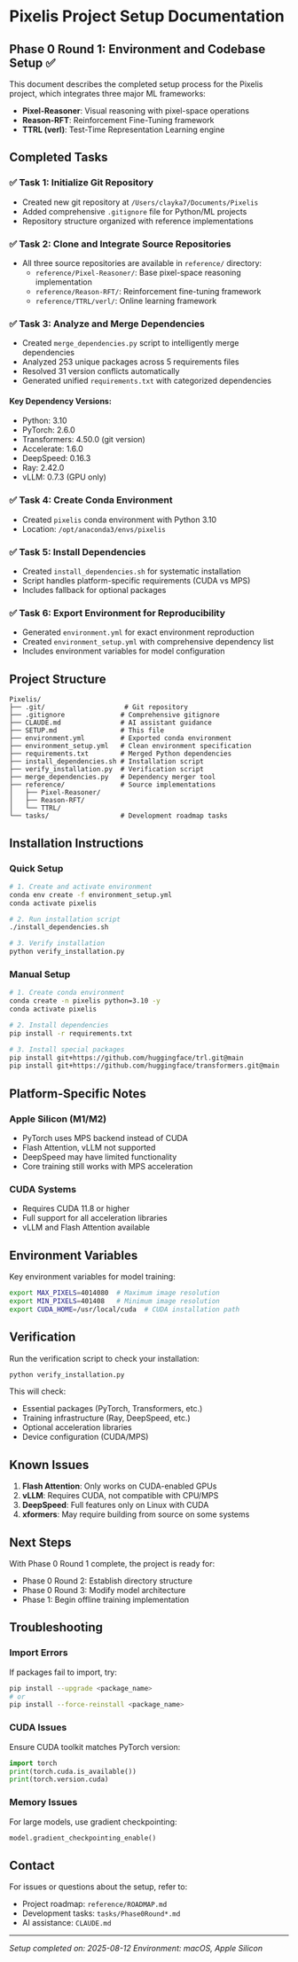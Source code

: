 # Pixelis Project Setup Documentation

## Phase 0 Round 1: Environment and Codebase Setup ✅

This document describes the completed setup process for the Pixelis project, which integrates three major ML frameworks:
- **Pixel-Reasoner**: Visual reasoning with pixel-space operations
- **Reason-RFT**: Reinforcement Fine-Tuning framework
- **TTRL (verl)**: Test-Time Representation Learning engine

## Completed Tasks

### ✅ Task 1: Initialize Git Repository
- Created new git repository at `/Users/clayka7/Documents/Pixelis`
- Added comprehensive `.gitignore` file for Python/ML projects
- Repository structure organized with reference implementations

### ✅ Task 2: Clone and Integrate Source Repositories
- All three source repositories are available in `reference/` directory:
  - `reference/Pixel-Reasoner/`: Base pixel-space reasoning implementation
  - `reference/Reason-RFT/`: Reinforcement fine-tuning framework
  - `reference/TTRL/verl/`: Online learning framework

### ✅ Task 3: Analyze and Merge Dependencies
- Created `merge_dependencies.py` script to intelligently merge dependencies
- Analyzed 253 unique packages across 5 requirements files
- Resolved 31 version conflicts automatically
- Generated unified `requirements.txt` with categorized dependencies

#### Key Dependency Versions:
- Python: 3.10
- PyTorch: 2.6.0
- Transformers: 4.50.0 (git version)
- Accelerate: 1.6.0
- DeepSpeed: 0.16.3
- Ray: 2.42.0
- vLLM: 0.7.3 (GPU only)

### ✅ Task 4: Create Conda Environment
- Created `pixelis` conda environment with Python 3.10
- Location: `/opt/anaconda3/envs/pixelis`

### ✅ Task 5: Install Dependencies
- Created `install_dependencies.sh` for systematic installation
- Script handles platform-specific requirements (CUDA vs MPS)
- Includes fallback for optional packages

### ✅ Task 6: Export Environment for Reproducibility
- Generated `environment.yml` for exact environment reproduction
- Created `environment_setup.yml` with comprehensive dependency list
- Includes environment variables for model configuration

## Project Structure

```
Pixelis/
├── .git/                    # Git repository
├── .gitignore              # Comprehensive gitignore
├── CLAUDE.md               # AI assistant guidance
├── SETUP.md                # This file
├── environment.yml         # Exported conda environment
├── environment_setup.yml   # Clean environment specification
├── requirements.txt        # Merged Python dependencies
├── install_dependencies.sh # Installation script
├── verify_installation.py  # Verification script
├── merge_dependencies.py   # Dependency merger tool
├── reference/              # Source implementations
│   ├── Pixel-Reasoner/
│   ├── Reason-RFT/
│   └── TTRL/
└── tasks/                  # Development roadmap tasks
```

## Installation Instructions

### Quick Setup
```bash
# 1. Create and activate environment
conda env create -f environment_setup.yml
conda activate pixelis

# 2. Run installation script
./install_dependencies.sh

# 3. Verify installation
python verify_installation.py
```

### Manual Setup
```bash
# 1. Create conda environment
conda create -n pixelis python=3.10 -y
conda activate pixelis

# 2. Install dependencies
pip install -r requirements.txt

# 3. Install special packages
pip install git+https://github.com/huggingface/trl.git@main
pip install git+https://github.com/huggingface/transformers.git@main
```

## Platform-Specific Notes

### Apple Silicon (M1/M2)
- PyTorch uses MPS backend instead of CUDA
- Flash Attention, vLLM not supported
- DeepSpeed may have limited functionality
- Core training still works with MPS acceleration

### CUDA Systems
- Requires CUDA 11.8 or higher
- Full support for all acceleration libraries
- vLLM and Flash Attention available

## Environment Variables

Key environment variables for model training:
```bash
export MAX_PIXELS=4014080  # Maximum image resolution
export MIN_PIXELS=401408   # Minimum image resolution
export CUDA_HOME=/usr/local/cuda  # CUDA installation path
```

## Verification

Run the verification script to check your installation:
```bash
python verify_installation.py
```

This will check:
- Essential packages (PyTorch, Transformers, etc.)
- Training infrastructure (Ray, DeepSpeed, etc.)
- Optional acceleration libraries
- Device configuration (CUDA/MPS)

## Known Issues

1. **Flash Attention**: Only works on CUDA-enabled GPUs
2. **vLLM**: Requires CUDA, not compatible with CPU/MPS
3. **DeepSpeed**: Full features only on Linux with CUDA
4. **xformers**: May require building from source on some systems

## Next Steps

With Phase 0 Round 1 complete, the project is ready for:
- Phase 0 Round 2: Establish directory structure
- Phase 0 Round 3: Modify model architecture
- Phase 1: Begin offline training implementation

## Troubleshooting

### Import Errors
If packages fail to import, try:
```bash
pip install --upgrade <package_name>
# or
pip install --force-reinstall <package_name>
```

### CUDA Issues
Ensure CUDA toolkit matches PyTorch version:
```python
import torch
print(torch.cuda.is_available())
print(torch.version.cuda)
```

### Memory Issues
For large models, use gradient checkpointing:
```python
model.gradient_checkpointing_enable()
```

## Contact

For issues or questions about the setup, refer to:
- Project roadmap: `reference/ROADMAP.md`
- Development tasks: `tasks/Phase0Round*.md`
- AI assistance: `CLAUDE.md`

---
*Setup completed on: 2025-08-12*
*Environment: macOS, Apple Silicon*